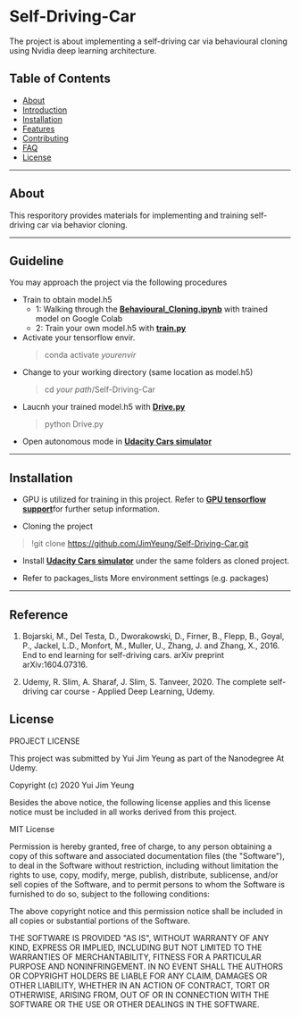 # Self-Driving-Car
 The project is about implementing a self-driving car via behavioural cloning using Nvidia deep learning architecture.

## Table of Contents
- [About](#about)
- [Introduction](#introduction)
- [Installation](#installation)
- [Features](#features)
- [Contributing](#contributing)
- [FAQ](#faq)
- [License](#license)
---
## About
This resporitory provides materials for implementing and training self-driving car via behavior cloning.

---
## Guideline
You may approach the project via the following procedures
- Train to obtain model.h5
    - 1: Walking through the <a href="https://github.com/JimYeung/Self-Driving-Car/tree/main/docs" target="_blank">**Behavioural_Cloning.ipynb**</a> with trained model on Google Colab
    - 2: Train your own model.h5 with <a href="https://github.com/JimYeung/Self-Driving-Car/blob/main/train.py" target="_blank">**train.py**</a> 
- Activate your tensorflow envir. 
    > conda activate *yourenvir*
- Change to your working directory (same location as model.h5)
    > cd *your path*/Self-Driving-Car
- Laucnh your trained model.h5 with <a href="https://github.com/JimYeung/Self-Driving-Car/blob/main/Drive.py" target="_blank">**Drive.py**</a> 
    > python Drive.py
- Open autonomous mode in <a href="https://github.com/udacity/self-driving-car-sim/" target="_blank">**Udacity Cars simulator**</a>


---
## Installation
- GPU is utilized for training in this project. Refer to <a href="https://www.tensorflow.org/install/gpu/" target="_blank">**GPU tensorflow support**</a>for further setup information. 

- Cloning the project 
> !git clone https://github.com/JimYeung/Self-Driving-Car.git

- Install <a href="https://github.com/udacity/self-driving-car-sim/" target="_blank">**Udacity Cars simulator**</a> under the same folders as cloned project.

- Refer to packages_lists More environment settings (e.g. packages)
---

## Reference
1. Bojarski, M., Del Testa, D., Dworakowski, D., Firner, B., Flepp, B., Goyal, P., Jackel, L.D., Monfort, M., Muller, U., Zhang, J. and Zhang, X., 2016. End to end learning for self-driving cars. arXiv preprint arXiv:1604.07316.

2. Udemy, R. Slim, A. Sharaf, J. Slim, S. Tanveer, 2020. The complete self-driving car course - Applied Deep Learning, Udemy.

## License
PROJECT LICENSE

This project was submitted by Yui Jim Yeung as part of the Nanodegree At Udemy.

Copyright (c) 2020 Yui Jim Yeung

Besides the above notice, the following license applies and this license notice
must be included in all works derived from this project.

MIT License

Permission is hereby granted, free of charge, to any person obtaining a copy
of this software and associated documentation files (the "Software"), to deal
in the Software without restriction, including without limitation the rights
to use, copy, modify, merge, publish, distribute, sublicense, and/or sell
copies of the Software, and to permit persons to whom the Software is
furnished to do so, subject to the following conditions:

The above copyright notice and this permission notice shall be included in all
copies or substantial portions of the Software.

THE SOFTWARE IS PROVIDED "AS IS", WITHOUT WARRANTY OF ANY KIND, EXPRESS OR
IMPLIED, INCLUDING BUT NOT LIMITED TO THE WARRANTIES OF MERCHANTABILITY,
FITNESS FOR A PARTICULAR PURPOSE AND NONINFRINGEMENT. IN NO EVENT SHALL THE
AUTHORS OR COPYRIGHT HOLDERS BE LIABLE FOR ANY CLAIM, DAMAGES OR OTHER
LIABILITY, WHETHER IN AN ACTION OF CONTRACT, TORT OR OTHERWISE, ARISING FROM,
OUT OF OR IN CONNECTION WITH THE SOFTWARE OR THE USE OR OTHER DEALINGS IN THE
SOFTWARE.
